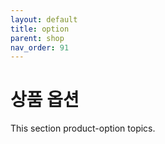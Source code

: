 ```yaml
---
layout: default
title: option
parent: shop
nav_order: 91
---
```


# 상품 옵션 

This section product-option topics.

